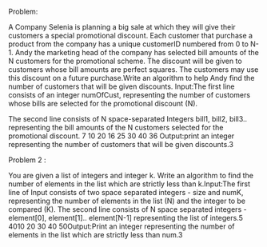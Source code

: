 Problem:


A Company Selenia is planning a big sale at which they will give their customers a special promotional discount. 
Each customer that purchase a product from the company has a unique customerID numbered from 0 to N-1.
Andy the marketing head of the company has selected bill amounts of the N customers for the promotional scheme. The discount will be given to customers whose bill amounts are perfect squares. The customers may use this discount on a future purchase.Write an algorithm to help Andy find the number of customers that will be given discounts.
Input:The first line consists of an integer numOfCust, representing 
the number of customers whose bills are selected for the promotional discount (N).

The second line consists of N space-separated Integers bill1, bill2, bill3.. representing the bill amounts of the 
N customers selected for the promotional discount.
7
10 20 16 25 30 40 36
Output:print an integer representing the number of customers that will be given discounts.3



Problem 2 :

You are given a list of integers and integer k. 
Write an algorithm to find the number of elements in the list which are strictly less than k.Input:The first line of Input consists of two space separated integers - size and numK, representing the number of elements in the list (N) and the integer to be compared (K). The second line consists of N space separated integers - element[0], element[1].. element[N-1] representing the list of integers.5 4010 20 30 40 50Output:Print an integer representing the number of elements in the list which are strictly less than num.3

